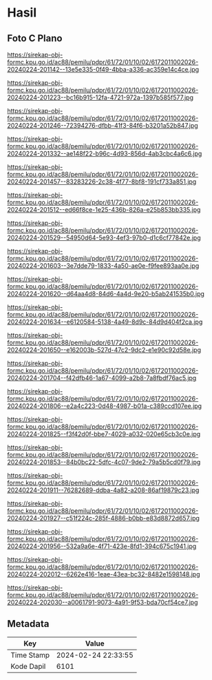 # Hasil

## Foto C Plano

https://sirekap-obj-formc.kpu.go.id/ac88/pemilu/pdpr/61/72/01/10/02/6172011002026-20240224-201142--13e5e335-0f49-4bba-a336-ac359e14c4ce.jpg

https://sirekap-obj-formc.kpu.go.id/ac88/pemilu/pdpr/61/72/01/10/02/6172011002026-20240224-201223--bc16b915-12fa-4721-972a-1397b585f577.jpg

https://sirekap-obj-formc.kpu.go.id/ac88/pemilu/pdpr/61/72/01/10/02/6172011002026-20240224-201246--72394276-dfbb-41f3-84f6-b3201a52b847.jpg

https://sirekap-obj-formc.kpu.go.id/ac88/pemilu/pdpr/61/72/01/10/02/6172011002026-20240224-201332--ae148f22-b96c-4d93-856d-4ab3cbc4a6c6.jpg

https://sirekap-obj-formc.kpu.go.id/ac88/pemilu/pdpr/61/72/01/10/02/6172011002026-20240224-201457--83283226-2c38-4f77-8bf8-191cf733a851.jpg

https://sirekap-obj-formc.kpu.go.id/ac88/pemilu/pdpr/61/72/01/10/02/6172011002026-20240224-201512--ed66f8ce-1e25-436b-826a-e25b853bb335.jpg

https://sirekap-obj-formc.kpu.go.id/ac88/pemilu/pdpr/61/72/01/10/02/6172011002026-20240224-201529--54950d64-5e93-4ef3-97b0-d1c6cf77842e.jpg

https://sirekap-obj-formc.kpu.go.id/ac88/pemilu/pdpr/61/72/01/10/02/6172011002026-20240224-201603--3e7dde79-1833-4a50-ae0e-f9fee893aa0e.jpg

https://sirekap-obj-formc.kpu.go.id/ac88/pemilu/pdpr/61/72/01/10/02/6172011002026-20240224-201620--d64aa4d8-84d6-4a4d-9e20-b5ab241535b0.jpg

https://sirekap-obj-formc.kpu.go.id/ac88/pemilu/pdpr/61/72/01/10/02/6172011002026-20240224-201634--e6120584-5138-4a49-8d9c-84d9d404f2ca.jpg

https://sirekap-obj-formc.kpu.go.id/ac88/pemilu/pdpr/61/72/01/10/02/6172011002026-20240224-201650--e162003b-527d-47c2-9dc2-e1e90c92d58e.jpg

https://sirekap-obj-formc.kpu.go.id/ac88/pemilu/pdpr/61/72/01/10/02/6172011002026-20240224-201704--f42dfb46-1a67-4099-a2b8-7a8fbdf76ac5.jpg

https://sirekap-obj-formc.kpu.go.id/ac88/pemilu/pdpr/61/72/01/10/02/6172011002026-20240224-201806--e2a4c223-0d48-4987-b01a-c389ccd107ee.jpg

https://sirekap-obj-formc.kpu.go.id/ac88/pemilu/pdpr/61/72/01/10/02/6172011002026-20240224-201825--f3f42d0f-bbe7-4029-a032-020e65cb3c0e.jpg

https://sirekap-obj-formc.kpu.go.id/ac88/pemilu/pdpr/61/72/01/10/02/6172011002026-20240224-201853--84b0bc22-5dfc-4c07-9de2-79a5b5cd0f79.jpg

https://sirekap-obj-formc.kpu.go.id/ac88/pemilu/pdpr/61/72/01/10/02/6172011002026-20240224-201911--76282689-ddba-4a82-a208-86af19879c23.jpg

https://sirekap-obj-formc.kpu.go.id/ac88/pemilu/pdpr/61/72/01/10/02/6172011002026-20240224-201927--c51f224c-285f-4886-b0bb-e83d8872d657.jpg

https://sirekap-obj-formc.kpu.go.id/ac88/pemilu/pdpr/61/72/01/10/02/6172011002026-20240224-201956--532a9a6e-4f71-423e-8fd1-394c675c1941.jpg

https://sirekap-obj-formc.kpu.go.id/ac88/pemilu/pdpr/61/72/01/10/02/6172011002026-20240224-202012--6262e416-1eae-43ea-bc32-8482e1598148.jpg

https://sirekap-obj-formc.kpu.go.id/ac88/pemilu/pdpr/61/72/01/10/02/6172011002026-20240224-202030--a0061791-9073-4a91-9f53-bda70cf54ce7.jpg


## Metadata

| Key        | Value               |
| ---------- | ------------------- |
| Time Stamp | 2024-02-24 22:33:55 |
| Kode Dapil | 6101                |




